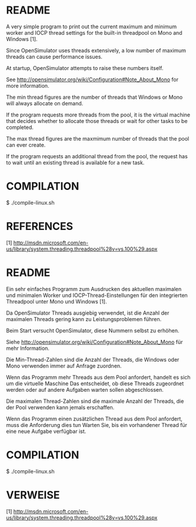 # README #

A very simple program to print out the current maximum and minimum worker and
IOCP thread settings for the built-in threadpool on Mono and Windows [1].

Since OpenSimulator uses threads extensively, a low number of maximum threads
can cause performance issues.

At startup, OpenSimulator attempts to raise these numbers itself.

See http://opensimulator.org/wiki/Configuration#Note_About_Mono for more
information.

The min thread figures are the number of threads that Windows or Mono will
always allocate on demand.

If the program requests more threads from the pool, it is the virtual machine
that decides whether to allocate those threads or wait for other tasks to be
completed.

The max thread figures are the maxmimum number of threads that the pool can
ever create.

If the program requests an additional thread from the pool, the request has to
wait until an existing thread is available for a new task.

# COMPILATION #

$ ./compile-linux.sh

# REFERENCES #

[1] http://msdn.microsoft.com/en-us/library/system.threading.threadpool%28v=vs.100%29.aspx



# README #

Ein sehr einfaches Programm zum Ausdrucken des aktuellen maximalen und minimalen Worker und
IOCP-Thread-Einstellungen für den integrierten Threadpool unter Mono und Windows [1].

Da OpenSimulator Threads ausgiebig verwendet, ist die Anzahl der maximalen Threads gering
kann zu Leistungsproblemen führen.

Beim Start versucht OpenSimulator, diese Nummern selbst zu erhöhen.

Siehe http://opensimulator.org/wiki/Configuration#Note_About_Mono für mehr
Information.

Die Min-Thread-Zahlen sind die Anzahl der Threads, die Windows oder Mono verwenden
immer auf Anfrage zuordnen.

Wenn das Programm mehr Threads aus dem Pool anfordert, handelt es sich um die virtuelle Maschine
Das entscheidet, ob diese Threads zugeordnet werden oder auf andere Aufgaben warten sollen
abgeschlossen.

Die maximalen Thread-Zahlen sind die maximale Anzahl der Threads, die der Pool verwenden kann
jemals erschaffen.

Wenn das Programm einen zusätzlichen Thread aus dem Pool anfordert, muss die Anforderung dies tun
Warten Sie, bis ein vorhandener Thread für eine neue Aufgabe verfügbar ist.

# COMPILATION #

$ ./compile-linux.sh

# VERWEISE #

[1] http://msdn.microsoft.com/en-us/library/system.threading.threadpool%28v=vs.100%29.aspx